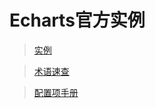 # Echarts官方实例
>  [实例](https://echarts.apache.org/examples/zh/index.html)

> [术语速查](https://echarts.apache.org/zh/cheat-sheet.html)

> [配置项手册](https://echarts.apache.org/zh/option.html)